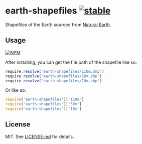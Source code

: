 # earth-shapefiles [![stable](http://badges.github.io/stability-badges/dist/stable.svg)](http://github.com/badges/stability-badges)

Shapefiles of the Earth sourced from
[Natural Earth](http://www.naturalearthdata.com/).

## Usage

[![NPM](https://nodei.co/npm/earth-shapefiles.png)](https://nodei.co/npm/earth-shapefiles/)

After installing, you can get the file path of the shapefile like so:

``` javascript
require.resolve('earth-shapefiles/110m.shp')
require.resolve('earth-shapefiles/50m.shp')
require.resolve('earth-shapefiles/10m.shp')
```

Or like so:

``` javascript
require('earth-shapefiles')['110m']
require('earth-shapefiles')['50m']
require('earth-shapefiles')['10m']
```

## License

MIT. See [LICENSE.md](http://github.com/hughsk/earth-shapefiles/blob/master/LICENSE.md) for details.
